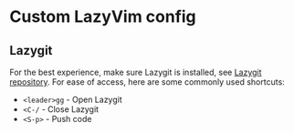 # Custom LazyVim config

## Lazygit
For the best experience, make sure Lazygit is installed, see [Lazygit repository](https://github.com/jesseduffield/lazygit). For ease of access, here are some commonly used shortcuts:
- `<leader>gg` - Open Lazygit
- `<C-/` - Close Lazygit
- `<S-p>` - Push code
